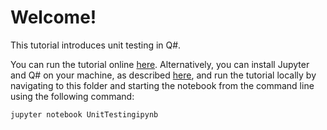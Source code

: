# Welcome!

This tutorial introduces unit testing in Q#.

You can run the tutorial online [here](https://mybinder.org/v2/gh/Microsoft/QuantumKatas/master?filepath=tutorials/UnitTesting/UnitTesting.ipynb).
Alternatively, you can install Jupyter and Q# on your machine, as described [here](https://docs.microsoft.com/quantum/install-guide#develop-with-jupyter-notebooks), and run the tutorial locally by navigating to this folder and starting the notebook from the command line using the following command:

    jupyter notebook UnitTestingipynb

